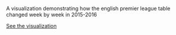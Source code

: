 A visualization demonstrating how the english premier league table changed week by week in 2015-2016

[See the visualization](https://maheshsenni.github.io/dataviz-epl-table-2015-2016/)
